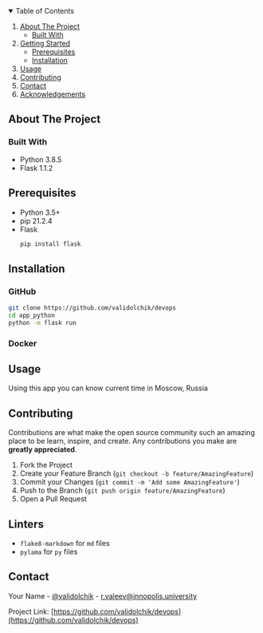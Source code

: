 <!-- PROJECT SHIELDS -->
<!--
*** I'm using markdown "reference style" links for readability.
*** Reference links are enclosed in brackets [ ] instead of parentheses ( ).
*** See the bottom of this document for the declaration of the reference variables
*** for contributors-url, forks-url, etc. This is an optional, concise syntax you may use.
*** https://www.markdownguide.org/basic-syntax/#reference-style-links
-->

<!-- TABLE OF CONTENTS -->
<details open="open">
  <summary>Table of Contents</summary>
  <ol>
    <li>
      <a href="#about-the-project">About The Project</a>
      <ul>
        <li><a href="#built-with">Built With</a></li>
      </ul>
    </li>
    <li>
      <a href="#getting-started">Getting Started</a>
      <ul>
        <li><a href="#prerequisites">Prerequisites</a></li>
        <li><a href="#installation">Installation</a></li>
      </ul>
    </li>
    <li><a href="#usage">Usage</a></li>
    <li><a href="#contributing">Contributing</a></li>
    <li><a href="#contact">Contact</a></li>
    <li><a href="#acknowledgements">Acknowledgements</a></li>
  </ol>
</details>



<!-- ABOUT THE PROJECT -->
## About The Project

### Built With


* Python 3.8.5
* Flask 1.1.2


<!-- GETTING STARTED -->

## Prerequisites
* Python 3.5+
* pip 21.2.4
* Flask
  ```sh
  pip install flask
  ```

## Installation

### GitHub
```sh
git clone https://github.com/validolchik/devops
cd app_python
python -m flask run
```

### Docker


<!-- USAGE EXAMPLES -->
## Usage

Using this app you can know current time in Moscow, Russia

<!-- CONTRIBUTING -->
## Contributing

Contributions are what make the open source community such an amazing place to be learn, inspire, and create. Any contributions you make are **greatly appreciated**.

1. Fork the Project
2. Create your Feature Branch (`git checkout -b feature/AmazingFeature`)
3. Commit your Changes (`git commit -m 'Add some AmazingFeature'`)
4. Push to the Branch (`git push origin feature/AmazingFeature`)
5. Open a Pull Request

<!-- LINTERS -->
## Linters

* `flake8-markdown` for `md` files
* `pylama` for `py` files

<!-- CONTACT -->
## Contact

Your Name - [@validolchik](https://t.me/validolchik) - r.valeev@innopolis.university

Project Link: [https://github.com/validolchik/devops](https://github.com/validolchik/devops)



[comment]: <> (<!-- ACKNOWLEDGEMENTS -->)

[comment]: <> (## Acknowledgements)

[comment]: <> (* [GitHub Emoji Cheat Sheet]&#40;https://www.webpagefx.com/tools/emoji-cheat-sheet&#41;)

[comment]: <> (* [Img Shields]&#40;https://shields.io&#41;)

[comment]: <> (* [Choose an Open Source License]&#40;https://choosealicense.com&#41;)

[comment]: <> (* [GitHub Pages]&#40;https://pages.github.com&#41;)

[comment]: <> (* [Animate.css]&#40;https://daneden.github.io/animate.css&#41;)

[comment]: <> (* [Loaders.css]&#40;https://connoratherton.com/loaders&#41;)

[comment]: <> (* [Slick Carousel]&#40;https://kenwheeler.github.io/slick&#41;)

[comment]: <> (* [Smooth Scroll]&#40;https://github.com/cferdinandi/smooth-scroll&#41;)

[comment]: <> (* [Sticky Kit]&#40;http://leafo.net/sticky-kit&#41;)

[comment]: <> (* [JVectorMap]&#40;http://jvectormap.com&#41;)

[comment]: <> (* [Font Awesome]&#40;https://fontawesome.com&#41;)





<!-- MARKDOWN LINKS & IMAGES -->
<!-- https://www.markdownguide.org/basic-syntax/#reference-style-links -->
[contributors-shield]: https://img.shields.io/github/contributors/othneildrew/Best-README-Template.svg?style=for-the-badge
[contributors-url]: https://github.com/othneildrew/Best-README-Template/graphs/contributors
[forks-shield]: https://img.shields.io/github/forks/othneildrew/Best-README-Template.svg?style=for-the-badge
[forks-url]: https://github.com/othneildrew/Best-README-Template/network/members
[stars-shield]: https://img.shields.io/github/stars/othneildrew/Best-README-Template.svg?style=for-the-badge
[stars-url]: https://github.com/othneildrew/Best-README-Template/stargazers
[issues-shield]: https://img.shields.io/github/issues/othneildrew/Best-README-Template.svg?style=for-the-badge
[issues-url]: https://github.com/othneildrew/Best-README-Template/issues
[license-shield]: https://img.shields.io/github/license/othneildrew/Best-README-Template.svg?style=for-the-badge
[license-url]: https://github.com/othneildrew/Best-README-Template/blob/master/LICENSE.txt
[linkedin-shield]: https://img.shields.io/badge/-LinkedIn-black.svg?style=for-the-badge&logo=linkedin&colorB=555
[linkedin-url]: https://linkedin.com/in/othneildrew
[product-screenshot]: images/screenshot.png